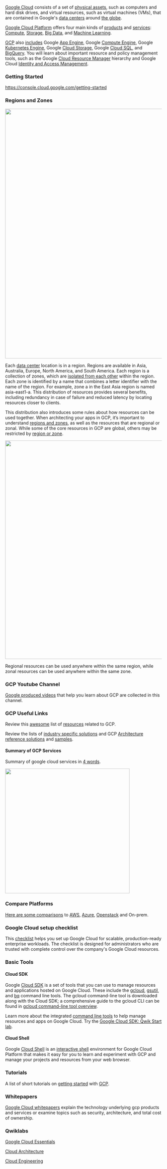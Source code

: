 [Google Cloud](  https://www.youtube.com/watch?v=4D3X6Xl5c_Y ) consists of a set of [physical assets]( https://www.google.com/about/datacenters/  ), such as computers and hard disk drives, and virtual resources, such as virtual machines (VMs), that are contained in Google's [data centers](  https://blog.google/inside-google/infrastructure/how-data-center-security-works/ ) around [the globe](  https://cloud.withgoogle.com/infrastructure  ).

[Google Cloud Platform](https://cloud.google.com/) offers four main kinds of [products](https://cloud.google.com/products) and [services](  https://gcp.solutions/ ): [Compute](Compute), [Storage](Storage), [Big Data](Big-Data), and [Machine Learning](Machine-Learning). 


[GCP](https://www.youtube.com/watch?v=vmOMataJZWw) also [includes](  https://www.youtube.com/channel/UCJS9pqu9BzkAMNTmzNMNhvg/playlists  ) Google [App Engine](App-Engine), Google [Compute Engine](Compute), Google [Kubernetes Engine](GKE), Google [Cloud Storage](Storage), Google [Cloud SQL]( https://cloud.google.com/sql  ), and [BigQuery](BigQuery). You will learn about important resource and policy management tools, such as the Google [Cloud Resource Manager](  https://cloud.google.com/resource-manager ) hierarchy and Google Cloud [Identity and Access Management](  IAM). 

### Getting Started

https://console.cloud.google.com/getting-started


### Regions and Zones

<img src="https://lh3.googleusercontent.com/A803aDoV8Jx5SVmpyDMi4QI-dVuUH6s8sTCjzZgNbwgCd_2aMRg8SMUI7QiHhaM608bCdH0GT1qx=e14-rw-lo-sc0xffffff-h1200" width="800">


Each [data center](https://www.youtube.com/watch?v=XZmGGAbHqa0) location is in a region. Regions are available in Asia, Australia, Europe, North America, and South America. Each region is a collection of zones, which are [isolated from each other](https://cloud.google.com/architecture/scalable-and-resilient-apps) within the region. Each zone is identified by a name that combines a letter identifier with the name of the region. For example, zone a in the East Asia region is named asia-east1-a. This distribution of resources provides several benefits, including redundancy in case of failure and reduced latency by locating resources closer to clients. 


This distribution also introduces some rules about how resources can be used together. When architecting your apps in GCP, it’s important to understand [regions and zones](https://cloud.google.com/compute/docs/regions-zones/global-regional-zonal-resources), as well as the resources that are regional or zonal. While some of the core resources in GCP are global, others may be restricted by [region or zone](https://cloud.google.com/compute/docs/regions-zones/global-regional-zonal-resources). 

<img src="https://cloud.google.com/docs/images/overview/regions-zones.svg" width="700">


Regional resources can be used anywhere within the same region, while zonal resources can be used anywhere within the same zone. 



### GCP Youtube Channel

[Google produced videos](https://www.youtube.com/googlecloudplatform/) that help you learn about GCP are collected in this channel.


### GCP Useful Links


Review this [awesome](https://github.com/GoogleCloudPlatform/awesome-google-cloud) list of [ resources](GCP-Learning-Links) related to GCP.

Review the lists of [industry specific solutions](https://cloud.google.com/solutions) and GCP [Architecture reference solutions](https://gcp.solutions/) and  [samples](https://cloud.google.com/docs/samples).


#### Summary of GCP Services

Summary of google cloud services in [4 words](https://github.com/gregsramblings/google-cloud-4-words).


<img src="https://static.packt-cdn.com/products/9781838647438/graphics/2622d854-c8a6-4189-99a7-c55e31bc5fae.png" width="400">


### Compare Platforms

[Here are some comparisons](https://cloud.google.com/docs/compare) to [AWS](https://aws.amazon.com/), [Azure](https://azure.microsoft.com/), [Openstack](https://www.openstack.org/) and On-prem.



### Google Cloud setup checklist

This [checklist](https://cloud.google.com/docs/enterprise/onboarding-checklist) helps you set up Google Cloud for scalable, production-ready enterprise workloads. The checklist is designed for administrators who are trusted with complete control over the company's Google Cloud resources.



### Basic Tools


#### Cloud SDK

Google [Cloud SDK](https://cloud.google.com/sdk/docs) is a set of tools that you can use to manage resources and applications hosted on Google Cloud. These include the [gcloud](https://cloud.google.com/sdk/gcloud/reference), [gsutil](https://cloud.google.com/storage/docs/gsutil), and [bq](https://cloud.google.com/bigquery/bq-command-line-tool) command line tools. The gcloud command-line tool is downloaded along with the Cloud SDK; a comprehensive guide to the gcloud CLI can be found in [gcloud command-line tool overview](https://cloud.google.com/sdk/gcloud).


Learn more about the integrated [command line tools](https://www.youtube.com/watch?v=69MdTXgA6Ws) to help manage resources and apps on Google Cloud. Try the [Google Cloud SDK: Qwik Start lab](http://bit.ly/2vm0rKN).




#### Cloud Shell

Google [Cloud Shell](https://cloud.google.com/shell/docs) is an [interactive shell](   https://www.youtube.com/watch?v=d7bXH_2X760 ) environment for Google Cloud Platform that makes it easy for you to learn and experiment with GCP and manage your projects and resources from your web browser.


### Tutorials

A list of short tutorials on [getting started](https://cloud.google.com/gcp/getting-started) with [GCP](  https://cloud.google.com/docs/tutorials ).


### Whitepapers

[Google Cloud whitepapers](https://cloud.google.com/whitepapers/) explain the technology underlying gcp products and services or examine topics such as security, architecture, and total cost of ownership. 


### Qwiklabs


[Google Cloud Essentials](https://www.qwiklabs.com/quests/23?catalog_rank=%7B%22rank%22%3A6%2C%22num_filters%22%3A1%2C%22has_search%22%3Atrue%7D&search_id=7467715)

[Cloud Architecture](https://www.qwiklabs.com/quests/24?catalog_rank=%7B%22rank%22%3A10%2C%22num_filters%22%3A1%2C%22has_search%22%3Atrue%7D&search_id=7467715)

[Cloud Engineering](https://www.qwiklabs.com/quests/66?catalog_rank=%7B%22rank%22%3A9%2C%22num_filters%22%3A0%2C%22has_search%22%3Atrue%7D&search_id=7468028)






